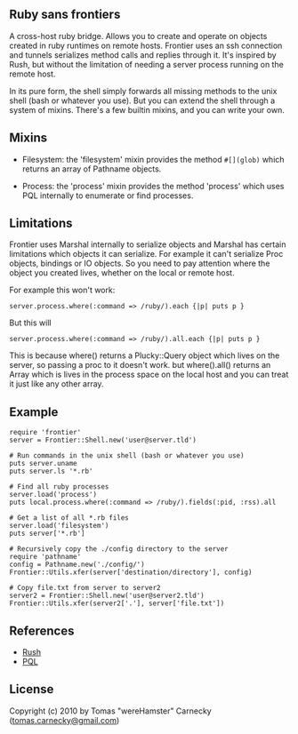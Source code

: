 
Ruby sans frontiers
-------------------

A cross-host ruby bridge. Allows you to create and operate on objects
created in ruby runtimes on remote hosts. Frontier uses an ssh connection
and tunnels serializes method calls and replies through it. It's inspired
by Rush, but without the limitation of needing a server process running on
the remote host.

In its pure form, the shell simply forwards all missing methods to the unix
shell (bash or whatever you use). But you can extend the shell through
a system of mixins. There's a few builtin mixins, and you can write your own.


Mixins
------

 * Filesystem: the 'filesystem' mixin provides the method `#[](glob)` which
   returns an array of Pathname objects.

 * Process: the 'process' mixin provides the method 'process' which uses 
   PQL internally to enumerate or find processes.


Limitations
-----------

Frontier uses Marshal internally to serialize objects and Marshal has certain
limitations which objects it can serialize. For example it can't serialize
Proc objects, bindings or IO objects. So you need to pay attention where the
object you created lives, whether on the local or remote host.

For example this won't work:

    server.process.where(:command => /ruby/).each {|p| puts p }

But this will

    server.process.where(:command => /ruby/).all.each {|p| puts p }

This is because where() returns a Plucky::Query object which lives on the
server, so passing a proc to it doesn't work. but where().all() returns an
Array which is lives in the process space on the local host and you can treat
it just like any other array.


Example
-------

    require 'frontier'
    server = Frontier::Shell.new('user@server.tld')

    # Run commands in the unix shell (bash or whatever you use)
    puts server.uname
    puts server.ls '*.rb'

    # Find all ruby processes
    server.load('process')
    puts local.process.where(:command => /ruby/).fields(:pid, :rss).all

    # Get a list of all *.rb files
    server.load('filesystem')
    puts server['*.rb']

    # Recursively copy the ./config directory to the server
    require 'pathname'
    config = Pathname.new('./config/')
    Frontier::Utils.xfer(server['destination/directory'], config)

    # Copy file.txt from server to server2
    server2 = Frontier::Shell.new('user@server2.tld')
    Frontier::Utils.xfer(server2['.'], server['file.txt'])


References
----------

  * [Rush](http://rush.heroku.com/)
  * [PQL](http://github.com/wereHamster/process-query-language)

License
-------

Copyright (c) 2010 by Tomas "wereHamster" Carnecky (tomas.carnecky@gmail.com)
